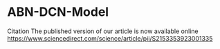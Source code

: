 # ABN-DCN-Model
Citation
The published version of our article is now available online  https://www.sciencedirect.com/science/article/pii/S2153353923001335

